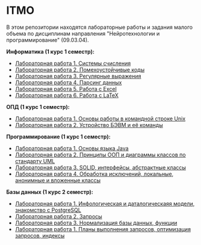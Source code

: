 # ITMO
В этом репозитории находятся лабораторные работы и задания малого объема по дисциплинам направления "Нейротехнологии и программирование" (09.03.04).  

<b>Информатика (1 курс 1 семестр):</b>  
- [Лабораторная работа 1. Системы счисления](./computer_science/P3125_Информатика_ЛР1_Агнистова_Алина.docx)
- [Лабораторная работа 2. Помехоустойчивые коды](./computer_science/P3125_Информатика_ЛР2_Агнистова_Алина.docx)
- [Лабораторная работа 3. Регулярные выражения](./computer_science/lab3)
- [Лабораторная работа 4. Парсинг данных](./computer_science/lab4)
- [Лабораторная работа 5. Работа с Excel](./computer_science/lab5.xlsm)
- [Лабораторная работа 6. Работа с LaTeX](./computer_science/lab6)

<b>ОПД (1 курс 1 семестр):</b>  
- [Лабораторная работа 1. Основы работы в командной строке Unix](./OPD/P3125%20ЛР1%20ОПД%20Агнистова%20А.Ю.docx)
- [Лабораторная работа 2. Устройство БЭВМ и её команды](./OPD/P3125%20ЛР2%20ОПД%20Агнистова%20А.Ю.docx)


<b>Программирование (1 курс 1 семестр):</b>  
- [Лабораторная работа 1. Основы языка Java](./programming/P3125%20Программирование%20ЛР1%20Агнистова%20А.Ю.pdf)
- [Лабораторная работа 2. Принципы ООП и диаграммы классов по стандарту UML](./programming/lab2)
- [Лабораторная работа 3. SOLID, интерфейсы, абстрактные классы](./programming/lab3v2)
- [Лабораторная работа 4. Обработка исключений, локальные, анонимные и вложенные классы](./programming/lab4)

  
<b>Базы данных (1 курс 2 семестр):</b>  
- [Лабораторная работа 1. Инфологическая и даталогическаяя модели, знакомство с PostgreSQL](./DataBases/P3125%20Базы%20Данных%20ЛР1%20Агнистова%20А.Ю.docx)
- [Лабораторная работа 2. Запросы](./DataBases/P3125%20Базы%20Данных%20ЛР2%20Агнистова%20А.Ю.docx)
- [Лабораторная работа 3. Нормализация базы данных, функции](./DataBases/P3125%20Базы%20Данных%20ЛР3%20Агнистова%20А.Ю.docx)
- [Лабораторная работа 1. Планы выполнения запросов, оптимизация запросов, индексы](./DataBases/P3125%20Базы%20Данных%20ЛР4%20Агнистова%20А.Ю.docx)


  

